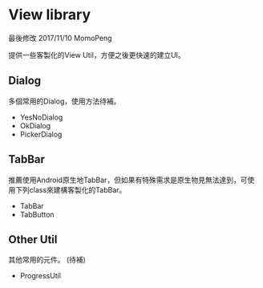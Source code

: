 # View library

最後修改 2017/11/10 MomoPeng

提供一些客製化的View Util，方便之後更快速的建立UI。

## Dialog

多個常用的Dialog，使用方法待補。

- YesNoDialog
- OkDialog
- PickerDialog

## TabBar

推薦使用Android原生地TabBar，但如果有特殊需求是原生物見無法達到，可使用下列class來建構客製化的TabBar。

- TabBar
- TabButton

## Other Util

其他常用的元件。 (待補)

- ProgressUtil

